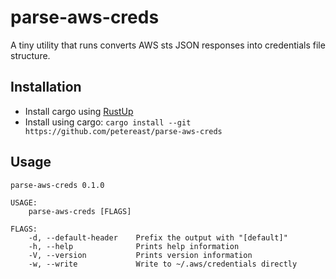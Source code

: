 # parse-aws-creds

A tiny utility that runs converts AWS sts JSON responses into credentials file structure.

## Installation

- Install cargo using [RustUp](https://rustup.rs)
- Install using cargo: `cargo install --git https://github.com/petereast/parse-aws-creds`

## Usage

```
parse-aws-creds 0.1.0

USAGE:
    parse-aws-creds [FLAGS]

FLAGS:
    -d, --default-header    Prefix the output with "[default]"
    -h, --help              Prints help information
    -V, --version           Prints version information
    -w, --write             Write to ~/.aws/credentials directly
```
